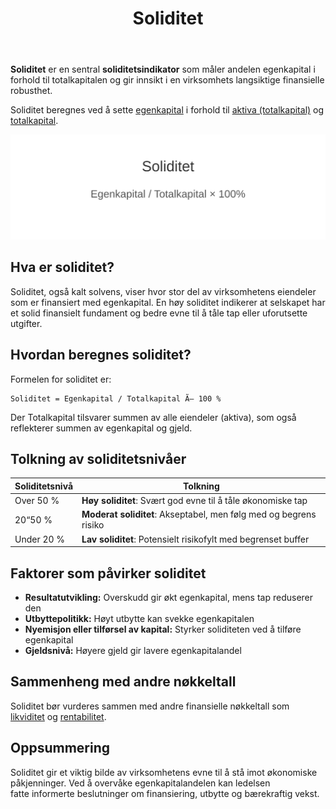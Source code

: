 ﻿---
title: "Soliditet"
seoTitle: "Soliditet | Hva betyr soliditet og hvordan beregne"
description: "Soliditet viser hvor stor andel av eiendelene som er finansiert med egenkapital. Lær formelen, tolkning av nivåer og hva som påvirker soliditeten."
summary: "Forklaring av soliditet: definisjon, formel og praktisk tolkning."
---

**Soliditet** er en sentral **soliditetsindikator** som måler andelen egenkapital i forhold til totalkapitalen og gir innsikt i en virksomhets langsiktige finansielle robusthet.

Soliditet beregnes ved å sette [egenkapital](/blogs/regnskap/hva-er-egenkapital "Hva er Egenkapital? Komplett Guide til Egenkapital i Regnskap") i forhold til [aktiva (totalkapital)](/blogs/regnskap/hva-er-aktiva "Hva er Aktiva? Komplett Oversikt over Aktiva og Totalkapital") og [totalkapital](/blogs/regnskap/totalkapital "Totalkapital “ Sum av egenkapital og gjeld i regnskapet").

![Soliditet Formelillustrasjon](soliditet-image.svg)

## Hva er soliditet?

Soliditet, også kalt solvens, viser hvor stor del av virksomhetens eiendeler som er finansiert med egenkapital. En høy soliditet indikerer at selskapet har et solid finansielt fundament og bedre evne til å tåle tap eller uforutsette utgifter.

## Hvordan beregnes soliditet?

Formelen for soliditet er:

```
Soliditet = Egenkapital / Totalkapital Ã— 100 %
```

Der Totalkapital tilsvarer summen av alle eiendeler (aktiva), som også reflekterer summen av egenkapital og gjeld.

## Tolkning av soliditetsnivåer

| Soliditetsnivå    | Tolkning                                                   |
|-------------------|-------------------------------------------------------------|
| Over 50 %         | **Høy soliditet**: Svært god evne til å tåle økonomiske tap   |
| 20“50 %           | **Moderat soliditet**: Akseptabel, men følg med og begrens risiko |
| Under 20 %        | **Lav soliditet**: Potensielt risikofylt med begrenset buffer |

## Faktorer som påvirker soliditet

* **Resultatutvikling:** Overskudd gir økt egenkapital, mens tap reduserer den
* **Utbyttepolitikk:** Høyt utbytte kan svekke egenkapitalen
* **Nyemisjon eller tilførsel av kapital:** Styrker soliditeten ved å tilføre egenkapital
* **Gjeldsnivå:** Høyere gjeld gir lavere egenkapitalandel

## Sammenheng med andre nøkkeltall

Soliditet bør vurderes sammen med andre finansielle nøkkeltall som [likviditet](/blogs/regnskap/hva-er-likviditet "Hva er Likviditet? Komplett Guide til Kontantstrømsanalyse") og [rentabilitet](/blogs/regnskap/hva-er-egenkapitalrentabilitet "Hva er Egenkapitalrentabilitet? Guide til Avkastning på Egenkapital").

## Oppsummering

Soliditet gir et viktig bilde av virksomhetens evne til å stå imot økonomiske påkjenninger. Ved å overvåke egenkapitalandelen kan ledelsen fatte informerte beslutninger om finansiering, utbytte og bærekraftig vekst.









